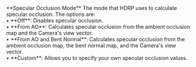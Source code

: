 <tr>
<td>**Specular Occlusion Mode**</td>
<td>The mode that HDRP uses to calculate specular occlusion. The options are:<br/>&#8226; **Off**: Disables specular occlusion.<br/>&#8226; **From AO**: Calculates specular occlusion from the ambient occlusion map and the Camera's view vector.<br/>&#8226; **From AO and Bent Normal**: Calculates specular occlusion from the ambient occlusion map, the bent normal map, and the Camera's view vector.<br/>&#8226; **Custom**: Allows you to specify your own specular occlusion values.</td>
</tr>
